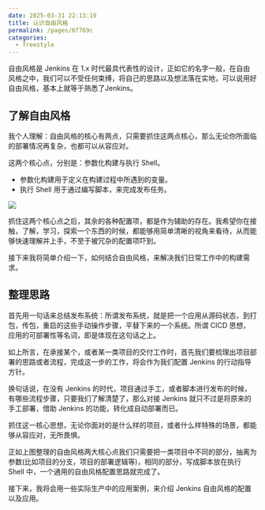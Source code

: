 ```yaml
---
date: 2025-03-31 22:13:19
title: 认识自由风格
permalink: /pages/6f769c
categories:
  - freestyle
---
```



自由风格是 Jenkins 在 1.x 时代最具代表性的设计，正如它的名字一般，在自由风格之中，我们可以不受任何束缚，将自己的思路以及想法落在实地，可以说用好自由风格，基本上就等于熟悉了Jenkins。

## 了解自由风格

我个人理解：自由风格的核心有两点，只需要抓住这两点核心，那么无论你所面临的部署情况再复杂，也都可以从容应对。

这两个核心点，分别是：参数化构建与执行 Shell。

- 参数化构建用于定义在构建过程中所遇到的变量。
- 执行 Shell 用于通过编写脚本，来完成发布任务。

![](https://t.eryajf.net/ghimgs/jenkinsGuide/aeb2569da78e0c8b0ce6d83a71a0c9d8.webp)

抓住这两个核心点之后，其余的各种配置项，都是作为辅助的存在。我希望你在接触，了解，学习，探索一个东西的时候，都能够用简单清晰的视角来看待，从而能够快速理解并上手，不至于被冗杂的配置项吓到。

接下来我将简单介绍一下，如何结合自由风格，来解决我们日常工作中的构建需求。

## 整理思路

首先用一句话来总结发布系统：所谓发布系统，就是把一个应用从源码状态，到打包，传包，重启的这些手动操作步骤，平替下来的一个系统。所谓 CICD 思想，应用的可部署性等名词，即是体现在这句话之上。

如上所言，在承接某个，或者某一类项目的交付工作时，首先我们要梳理出项目部署的思路或者流程，完成这一步的工作，将会作为我们配置 Jenkins 的行动指导方针。

换句话说，在没有 Jenkins 的时代，项目通过手工，或者脚本进行发布的时候，有哪些流程步骤，只要我们了解清楚了，那么对接 Jenkins 就只不过是将原来的手工部署，借助 Jenkins 的功能，转化成自动部署而已。

抓住这一核心思想，无论你面对的是什么样的项目，或者什么样特殊的场景，都能够从容应对，无所畏惧。

正如上图整理的自由风格两大核心点我们只需要把一类项目中不同的部分，抽离为参数(比如项目的分支，项目的部署逻辑等)，相同的部分，写成脚本放在执行 Shell 中，一个通用的自由风格配置思路就完成了。

接下来，我将会用一些实际生产中的应用案例，来介绍 Jenkins 自由风格的配置以及应用。